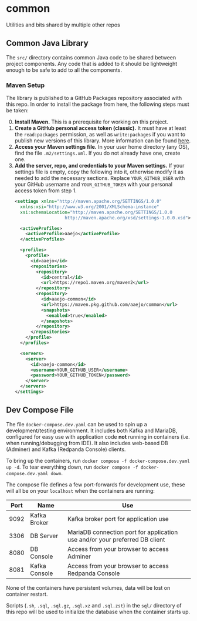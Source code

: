 # common
Utilities and bits shared by multiple other repos

## Common Java Library

The `src/` directory contains common Java code to be shared between project components. Any code that is added to it should be lightweight enough to be safe to add to all the components.  

### Maven Setup

The library is published to a GitHub Packages repository associated with this repo. In order to install the package from here, the following steps must be taken:  

0. **Install Maven.** This is a prerequisite for working on this project.  
1. **Create a GitHub personal access token (classic).** It must have at least the `read:packages` permission, as well as `write:packages` if you want to publish new versions of this library. More information can be found [here](https://docs.github.com/en/authentication/keeping-your-account-and-data-secure/creating-a-personal-access-token).  
2. **Access your Maven settings file.** In your user home directory (any OS), find the file `.m2/settings.xml`. If you do not already have one, create one.  
3. **Add the server, repo, and credentials to your Maven settings.** If your settings file is empty, copy the following into it, otherwise modify it as needed to add the necessary sections. Replace `YOUR_GITHUB_USER` with your GitHub username and `YOUR_GITHUB_TOKEN` with your personal access token from step 1.  
   ```xml
   <settings xmlns="http://maven.apache.org/SETTINGS/1.0.0"
     xmlns:xsi="http://www.w3.org/2001/XMLSchema-instance"
     xsi:schemaLocation="http://maven.apache.org/SETTINGS/1.0.0
                      http://maven.apache.org/xsd/settings-1.0.0.xsd">

     <activeProfiles>
       <activeProfile>aaejo</activeProfile>
     </activeProfiles>

     <profiles>
       <profile>
         <id>aaejo</id>
         <repositories>
           <repository>
             <id>central</id>
             <url>https://repo1.maven.org/maven2</url>
           </repository>
           <repository>
             <id>aaejo-common</id>
             <url>https://maven.pkg.github.com/aaejo/common</url>
             <snapshots>
               <enabled>true</enabled>
             </snapshots>
           </repository>
         </repositories>
       </profile>
     </profiles>

     <servers>
       <server>
         <id>aaejo-common</id>
         <username>YOUR_GITHUB_USER</username>
         <password>YOUR_GITHUB_TOKEN</password>
       </server>
     </servers>
   </settings>
   ```

## Dev Compose File

The file `docker-compose.dev.yaml` can be used to spin up a development/testing environment. It includes both Kafka and MariaDB, configured for easy use with application code **not** running in containers (i.e. when running/debugging from IDE). It also includes web-based DB (Adminer) and Kafka (Redpanda Console) clients.  

To bring up the containers, run `docker compose -f docker-compose.dev.yaml up -d`. To tear everything down, run `docker compose -f docker-compose.dev.yaml down`.  

The compose file defines a few port-forwards for development use, these will all be on your `localhost` when the containers are running:

| Port | Name          | Use                                                                         |
| ---- | ------------- | --------------------------------------------------------------------------- |
| 9092 | Kafka Broker  | Kafka broker port for application use                                       |
| 3306 | DB Server     | MariaDB connection port for application use and/or your preferred DB client |
| 8080 | DB Console    | Access from your browser to access Adminer                                  |
| 8081 | Kafka Console | Access from your browser to access Redpanda Console                         |

None of the containers have persistent volumes, data will be lost on container restart.  

Scripts (`.sh`, `.sql`, `.sql.gz`, `.sql.xz` and `.sql.zst`) in the `sql/` directory of this repo will be used to initialize the database when the container starts up.  
